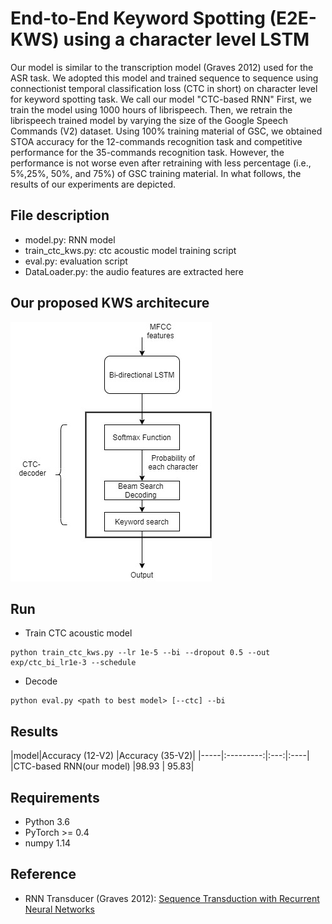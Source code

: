 # End-to-End Keyword Spotting (E2E-KWS) using a character level  LSTM 

Our model is similar to the transcription model (Graves 2012) used for the ASR task. We adopted this model and trained sequence to sequence using connectionist temporal classification loss (CTC in short) on character level for keyword spotting task. We call our model  "CTC-based RNN"  First, we train the model using 1000 hours of librispeech.  Then, we retrain the librispeech trained model by varying the size of the Google Speech Commands (V2) dataset. Using 100% training material of GSC, we obtained STOA accuracy for the 12-commands recognition task and competitive performance for the 35-commands recognition task. However, the performance is not worse even after retraining with less percentage (i.e., 5%,25%, 50%, and 75%) of GSC training material. In what follows, the results of our experiments are depicted.  



## File description
* model.py: RNN model
* train_ctc_kws.py: ctc acoustic model training script
* eval.py: evaluation script
* DataLoader.py: the audio features are extracted here


## Our proposed KWS architecure  
<img src="conf/KWS.jpg"/>


## Run


* Train CTC acoustic model
```
python train_ctc_kws.py --lr 1e-5 --bi --dropout 0.5 --out exp/ctc_bi_lr1e-3 --schedule
```


* Decode 
```
python eval.py <path to best model> [--ctc] --bi
```

## Results

|model|Accuracy (12-V2) |Accuracy (35-V2)|
|-----|:---------:|:---:|:----|
|CTC-based RNN(our model)  |98.93 | 95.83|



## Requirements
* Python 3.6
* PyTorch >= 0.4
* numpy 1.14

## Reference
* RNN Transducer (Graves 2012): [Sequence Transduction with Recurrent Neural Networks](https://arxiv.org/abs/1211.3711)
